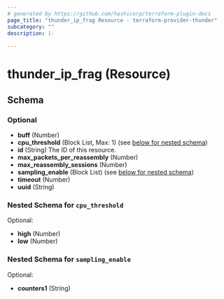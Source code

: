 ```yaml
---
# generated by https://github.com/hashicorp/terraform-plugin-docs
page_title: "thunder_ip_frag Resource - terraform-provider-thunder"
subcategory: ""
description: |-
  
---
```


# thunder_ip_frag (Resource)





<!-- schema generated by tfplugindocs -->
## Schema

### Optional

- **buff** (Number)
- **cpu_threshold** (Block List, Max: 1) (see [below for nested schema](#nestedblock--cpu_threshold))
- **id** (String) The ID of this resource.
- **max_packets_per_reassembly** (Number)
- **max_reassembly_sessions** (Number)
- **sampling_enable** (Block List) (see [below for nested schema](#nestedblock--sampling_enable))
- **timeout** (Number)
- **uuid** (String)

<a id="nestedblock--cpu_threshold"></a>
### Nested Schema for `cpu_threshold`

Optional:

- **high** (Number)
- **low** (Number)


<a id="nestedblock--sampling_enable"></a>
### Nested Schema for `sampling_enable`

Optional:

- **counters1** (String)


